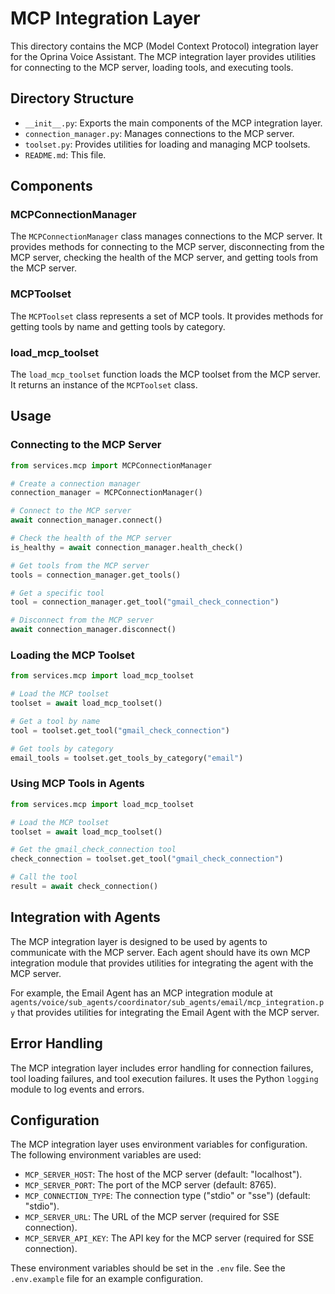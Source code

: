 # MCP Integration Layer

This directory contains the MCP (Model Context Protocol) integration layer for the Oprina Voice Assistant. The MCP integration layer provides utilities for connecting to the MCP server, loading tools, and executing tools.

## Directory Structure

- `__init__.py`: Exports the main components of the MCP integration layer.
- `connection_manager.py`: Manages connections to the MCP server.
- `toolset.py`: Provides utilities for loading and managing MCP toolsets.
- `README.md`: This file.

## Components

### MCPConnectionManager

The `MCPConnectionManager` class manages connections to the MCP server. It provides methods for connecting to the MCP server, disconnecting from the MCP server, checking the health of the MCP server, and getting tools from the MCP server.

### MCPToolset

The `MCPToolset` class represents a set of MCP tools. It provides methods for getting tools by name and getting tools by category.

### load_mcp_toolset

The `load_mcp_toolset` function loads the MCP toolset from the MCP server. It returns an instance of the `MCPToolset` class.

## Usage

### Connecting to the MCP Server

```python
from services.mcp import MCPConnectionManager

# Create a connection manager
connection_manager = MCPConnectionManager()

# Connect to the MCP server
await connection_manager.connect()

# Check the health of the MCP server
is_healthy = await connection_manager.health_check()

# Get tools from the MCP server
tools = connection_manager.get_tools()

# Get a specific tool
tool = connection_manager.get_tool("gmail_check_connection")

# Disconnect from the MCP server
await connection_manager.disconnect()
```

### Loading the MCP Toolset

```python
from services.mcp import load_mcp_toolset

# Load the MCP toolset
toolset = await load_mcp_toolset()

# Get a tool by name
tool = toolset.get_tool("gmail_check_connection")

# Get tools by category
email_tools = toolset.get_tools_by_category("email")
```

### Using MCP Tools in Agents

```python
from services.mcp import load_mcp_toolset

# Load the MCP toolset
toolset = await load_mcp_toolset()

# Get the gmail_check_connection tool
check_connection = toolset.get_tool("gmail_check_connection")

# Call the tool
result = await check_connection()
```

## Integration with Agents

The MCP integration layer is designed to be used by agents to communicate with the MCP server. Each agent should have its own MCP integration module that provides utilities for integrating the agent with the MCP server.

For example, the Email Agent has an MCP integration module at `agents/voice/sub_agents/coordinator/sub_agents/email/mcp_integration.py` that provides utilities for integrating the Email Agent with the MCP server.

## Error Handling

The MCP integration layer includes error handling for connection failures, tool loading failures, and tool execution failures. It uses the Python `logging` module to log events and errors.

## Configuration

The MCP integration layer uses environment variables for configuration. The following environment variables are used:

- `MCP_SERVER_HOST`: The host of the MCP server (default: "localhost").
- `MCP_SERVER_PORT`: The port of the MCP server (default: 8765).
- `MCP_CONNECTION_TYPE`: The connection type ("stdio" or "sse") (default: "stdio").
- `MCP_SERVER_URL`: The URL of the MCP server (required for SSE connection).
- `MCP_SERVER_API_KEY`: The API key for the MCP server (required for SSE connection).

These environment variables should be set in the `.env` file. See the `.env.example` file for an example configuration. 